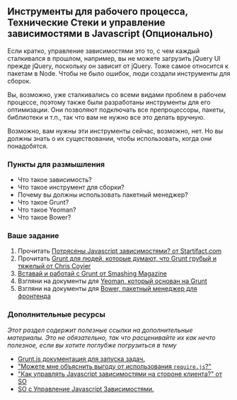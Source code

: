## Инструменты для рабочего процесса, Технические Стеки и управление зависимостями в Javascript (Опционально)
  
Если кратко, управление зависимостями это то, с чем каждый сталкивался в прошлом, например, вы не можете загрузить jQuery UI прежде jQuery, поскольку он зависит от jQuery. Тоже самое относится к пакетам в Node. Чтобы не было ошибок, люди создали инструменты для сборок. 

Вы, возможно, уже сталкивались со всеми видами проблем в рабочем процессе, поэтому также были разработаны инструменты для его оптимизации.  Они позволяют подключать все препроцессоры, пакеты, библиотеки и т.п., так что вам не нужно все это делать вручную.

Возможно, вам нужны эти инструменты сейчас, возможно, нет. Но вы должны знать о их существовании, чтобы использовать, когда они понадобятся. 

### Пункты для размышления

* Что такое зависимость?
* Что такое инструмент для сборки?
* Почему вы должны использовать пакетный менеджер?
* Что такое Grunt?
* Что такое Yeoman?
* Что такое Bower?

### Ваше задание

1. Прочитать [Потрясены Javascript зависимостями? от Startifact.com](http://blog.startifact.com/posts/overwhelmed-by-javascript-dependencies.html)
1. Прочитать [Grunt для людей, которые думают, что Grunt грубый и тяжелый от Chris Coyier](http://24ways.org/2013/grunt-is-not-weird-and-hard/)
3. [Вставай и работай с Grunt от Smashing Magazine](http://coding.smashingmagazine.com/2013/10/29/get-up-running-grunt/)
3. Взгляни на документы для [Yeoman, который основан на Grunt](http://yeoman.io/)
3. Взгляни на документы для [Bower, пакетный менеджер для фронтенда](http://bower.io/)

### Дополнительные ресурсы

*Этот раздел содержит полезные ссылки на дополнительные материалы. Это не обязательно, так что расценивайте их как нечто полезное, если вы хотите поглубже погрузиться в тему*

* [Grunt.js документация для запуска задач.](http://gruntjs.com/)
* ["Можете мне объяснить выгоду от использования `require.js`?"](https://gist.github.com/desandro/4686136)
* ["Как управлять Javascript зависимостями на стороне клиента?" от SO](http://stackoverflow.com/questions/12893046/how-to-manage-client-side-javascript-dependencies)
* [SO с Управление Javascript Зависимостями.](http://stackoverflow.com/questions/3202606/javascript-dependency-management)
